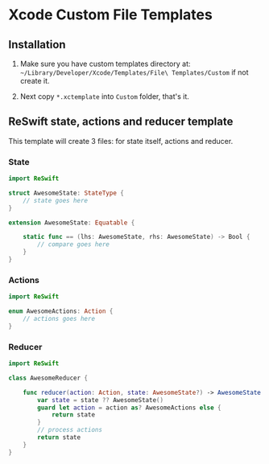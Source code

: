# Xcode Custom File Templates

## Installation

1. Make sure you have custom templates directory at:
`~/Library/Developer/Xcode/Templates/File\ Templates/Custom`
if not create it.

2. Next copy `*.xctemplate` into `Custom` folder, that's it.

## ReSwift state, actions and reducer template

This template will create 3 files: for state itself, actions and reducer.

### State

```swift
import ReSwift

struct AwesomeState: StateType {
    // state goes here
}

extension AwesomeState: Equatable {

    static func == (lhs: AwesomeState, rhs: AwesomeState) -> Bool {
        // compare goes here
    }
}
```

### Actions
```swift
import ReSwift

enum AwesomeActions: Action {
    // actions goes here
}
```

### Reducer
```swift
import ReSwift

class AwesomeReducer {

    func reducer(action: Action, state: AwesomeState?) -> AwesomeState {
        var state = state ?? AwesomeState()
        guard let action = action as? AwesomeActions else {
            return state
        }
        // process actions
        return state
    }
}
```
